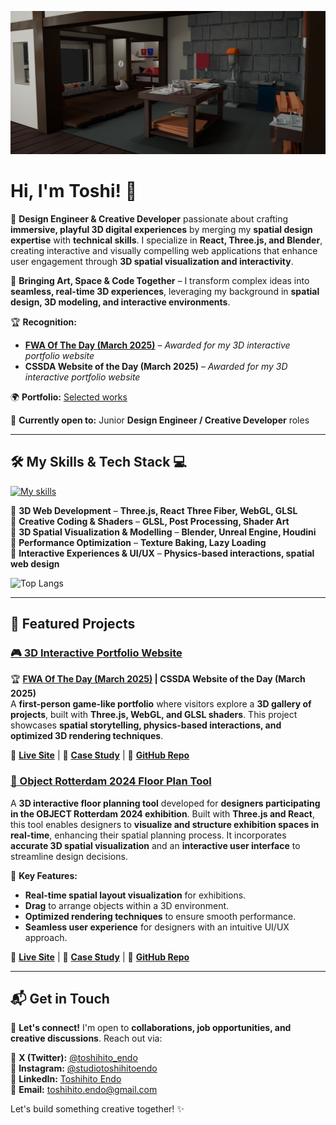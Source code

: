 
![Banner Image](/assets/portfolio-website-banner.jpg)

# Hi, I'm Toshi! 👋

🚀 **Design Engineer & Creative Developer** passionate about crafting **immersive, playful 3D digital experiences** by merging my **spatial design expertise** with **technical skills**. I specialize in **React, Three.js, and Blender**, creating interactive and visually compelling web applications that enhance user engagement through **3D spatial visualization and interactivity**.

🎨 **Bringing Art, Space & Code Together** – I transform complex ideas into **seamless, real-time 3D experiences**, leveraging my background in **spatial design, 3D modeling, and interactive environments**.

🏆 **Recognition:** 
- **[FWA Of The Day (March 2025)](https://thefwa.com/cases/a-3d-game-like-portfolio)** – *Awarded for my 3D interactive portfolio website*
- **CSSDA Website of the Day (March 2025)** – *Awarded for my 3D interactive portfolio website*

🌍 **Portfolio:** [Selected works](https://toshihito-endo.com/works)

💼 **Currently open to:** Junior **Design Engineer / Creative Developer** roles  

---

## 🛠 My Skills & Tech Stack 💻 

[![My skills](https://skillicons.dev/icons?i=html,css,js,react,nextjs,threejs,tailwind,cpp,blender,unreal,figma,arduino)](https://skillicons.dev)

🔹 **3D Web Development** – **Three.js, React Three Fiber, WebGL, GLSL**  
🔹 **Creative Coding & Shaders** – **GLSL, Post Processing, Shader Art**  
🔹 **3D Spatial Visualization & Modelling** – **Blender, Unreal Engine, Houdini**  
🔹 **Performance Optimization** – **Texture Baking, Lazy Loading**  
🔹 **Interactive Experiences & UI/UX** – **Physics-based interactions, spatial web design**  

![Top Langs](https://github-readme-stats.vercel.app/api/top-langs/?username=gentlehorse&layout=compact&card_width=400) 

---

## 🚀 Featured Projects 

### [🎮 3D Interactive Portfolio Website](https://toshihito-endo.com)
🏆 **[FWA Of The Day (March 2025)](https://thefwa.com/cases/a-3d-game-like-portfolio) | CSSDA Website of the Day (March 2025)**  
A **first-person game-like portfolio** where visitors explore a **3D gallery of projects**, built with **Three.js, WebGL, and GLSL shaders**. This project showcases **spatial storytelling, physics-based interactions, and optimized 3D rendering techniques**.

🔗 **[Live Site](https://toshihito-endo.com)**  | 📖 **[Case Study](https://toshihito-endo.com/portfolio-website)** | 💾 **[GitHub Repo](https://github.com/GentleHorse/Portfolio)**

### [📐 Object Rotterdam 2024 Floor Plan Tool](https://object-rotterdam-2024-floor-plan.vercel.app/)
A **3D interactive floor planning tool** developed for **designers participating in the OBJECT Rotterdam 2024 exhibition**. Built with **Three.js and React**, this tool enables designers to **visualize and structure exhibition spaces in real-time**, enhancing their spatial planning process. It incorporates **accurate 3D spatial visualization** and an **interactive user interface** to streamline design decisions.

🔹 **Key Features:**
- **Real-time spatial layout visualization** for exhibitions.
- **Drag** to arrange objects within a 3D environment.
- **Optimized rendering techniques** to ensure smooth performance.
- **Seamless user experience** for designers with an intuitive UI/UX approach.

🔗 **[Live Site](https://object-rotterdam-2024-floor-plan.vercel.app/)** | 📖 **[Case Study](https://toshihito-endo.com/object-rotterdam-2024)** | 💾 **[GitHub Repo](https://github.com/GentleHorse/ObjectRotterdam2024FloorPlan)**  

---

## 📬 Get in Touch 

💌 **Let's connect!** I'm open to **collaborations, job opportunities, and creative discussions**. Reach out via:

📌 **X (Twitter):** [@toshihito_endo](https://x.com/toshihito_endo)  
📌 **Instagram:** [@studiotoshihitoendo](https://www.instagram.com/studiotoshihitoendo/)  
📌 **LinkedIn:** [Toshihito Endo](https://www.linkedin.com/in/toshihito-endo-a68a82172/)  
📌 **Email:** [toshihito.endo@gmail.com](mailto:toshihito.endo@gmail.com)  

Let's build something creative together! ✨

